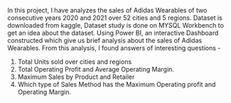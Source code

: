 In this project, I have analyzes the sales of Adidas Wearables of two consecutive years 2020 and 2021 over 52 cities and 5 regions. Dataset is downloaded from kaggle, Dataset study is done on MYSQL Workbench to get an idea about the dataset. Using Power BI, an interactive Dashboard constructed which give us brief analysis about the sales of Adidas Wearables.
From this analysis, I found answers of interesting questions -
1. Total Units sold over cities and regions
2. Total Operating Profit and Average Operating Margin.
3. Maximum Sales by Product and Retailer
4. Which type of Sales Method has the Maximum Operating profit and Operating Margin.
